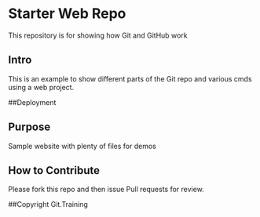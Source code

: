 # Starter Web Repo
This repository is for showing how Git and GitHub work


## Intro
This is an example to show different parts of the Git repo and various cmds
using a web project.

##Deployment

## Purpose
Sample website with plenty of files for demos

## How to Contribute
Please fork this repo and then issue Pull requests for review.

##Copyright
Git.Training

